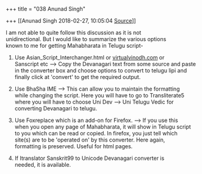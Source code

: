 +++
title = "038 Anunad Singh"

+++
[[Anunad Singh	2018-02-27, 10:05:04 [Source](https://groups.google.com/g/samskrita/c/Ok69FE-k2hU)]]



I am not able to quite follow this discussion as it is not  
unidirectional. But I would like to summarize the various options  
known to me for getting Mahabharata in Telugu script-  
  
1) Use Asian_Script_Interchanger.html or [virtualvinodh.com](http://virtualvinodh.com) or  
Sanscript etc --> Copy the Devanagari text from some source and paste  
in the converter box and choose options to convert to telugu lipi and  
finally click at 'convert' to get the required output.  
  
2) Use BhaSha IME --> This can allow you to maintain the formatting  
while changing the script. Here you will have to go to Transliterate5  
where you will have to choose Uni Dev --> Uni Telugu Vedic for  
converting Devanagari to telugu.  
  
3) Use Foxreplace which is an add-on for Firefox. --> If you use this  
when you open any page of Mahabharata, it will show in Telugu script  
to you which can be read or copied. In firefox, you just tell which  
site(s) are to be 'operated on' by this converter. Here again,  
formatting is preserved. Useful for html pages.  
  
4) If Itranslator Sanskrit99 to Unicode Devanagari converter is  
needed, it is available.  

